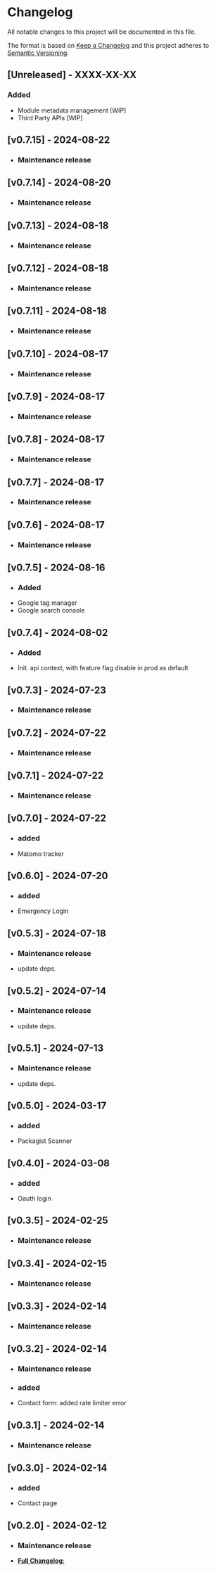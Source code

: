 # Changelog

All notable changes to this project will be documented in this file.

The format is based on [Keep a Changelog](http://keepachangelog.com/en/1.0.0/) and this project adheres to [Semantic Versioning](http://semver.org/spec/v2.0.0.html).

## [Unreleased] - XXXX-XX-XX
### Added
* Module metadata management [WIP]
* Third Party APIs [WIP]

## [v0.7.15] - 2024-08-22
- ### Maintenance release

## [v0.7.14] - 2024-08-20
- ### Maintenance release

## [v0.7.13] - 2024-08-18
- ### Maintenance release

## [v0.7.12] - 2024-08-18
- ### Maintenance release

## [v0.7.11] - 2024-08-18
- ### Maintenance release

## [v0.7.10] - 2024-08-17
- ### Maintenance release

## [v0.7.9] - 2024-08-17
- ### Maintenance release

## [v0.7.8] - 2024-08-17
- ### Maintenance release

## [v0.7.7] - 2024-08-17
- ### Maintenance release

## [v0.7.6] - 2024-08-17
- ### Maintenance release

## [v0.7.5] - 2024-08-16
- ### Added
- Google tag manager
- Google search console

## [v0.7.4] - 2024-08-02
- ### Added
- Init. api context, with feature flag
  disable in prod as default

## [v0.7.3] - 2024-07-23
- ### Maintenance release

## [v0.7.2] - 2024-07-22
- ### Maintenance release

## [v0.7.1] - 2024-07-22
- ### Maintenance release

## [v0.7.0] - 2024-07-22
- ### added
- Matomo tracker

## [v0.6.0] - 2024-07-20
- ### added
- Emergency Login

## [v0.5.3] - 2024-07-18
- ### Maintenance release
- update deps.

## [v0.5.2] - 2024-07-14
- ### Maintenance release
- update deps.

## [v0.5.1] - 2024-07-13
- ### Maintenance release
- update deps.

## [v0.5.0] - 2024-03-17
- ### added
- Packagist Scanner


## [v0.4.0] - 2024-03-08
- ### added
- Oauth login


## [v0.3.5] - 2024-02-25
- ### Maintenance release


## [v0.3.4] - 2024-02-15
- ### Maintenance release


## [v0.3.3] - 2024-02-14
- ### Maintenance release


## [v0.3.2] - 2024-02-14
- ### Maintenance release
- ### added
- Contact form: added rate limiter error


## [v0.3.1] - 2024-02-14
- ### Maintenance release


## [v0.3.0] - 2024-02-14
- ### added
- Contact page


## [v0.2.0] - 2024-02-12
- ### Maintenance release

- [**Full Changelog**: ](https://github.com/MedicalMundi/marketplace-engine/compare/v0.1.9...v0.2.0)


